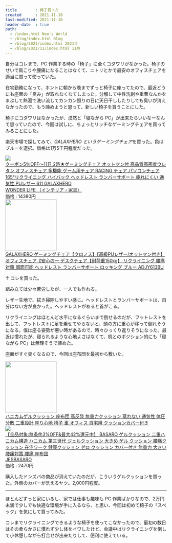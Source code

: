 ```yaml
---
title        : 椅子買った
created      : 2021-11-10
last-modified: 2021-11-10
header-date  : true
path:
  - /index.html Neo's World
  - /blog/index.html Blog
  - /blog/2021/index.html 2021年
  - /blog/2021/11/index.html 11月
---
```


自分はコレまで、PC 作業する時の「椅子」に全くコダワリがなかった。椅子のせいで肩こりや腰痛になることはなくて、ニトリとかで最安のオフィスチェアを適当に買って使っていた。

在宅勤務になって、ホントに朝から晩までずっと椅子に座ってたので、最近どうにも座面の「臭み」が取れなくなてしまった。分解して中性洗剤や重曹なんかをまぶして熱湯で洗い流してカンカン照りの日に天日干ししたりしても臭いが消えなかったので、もう諦めようと思って、新しい椅子を買うことにした。

椅子にコダワリはなかったが、漠然と「寝ながら PC」が出来たらいいなーなんて思っていたので、今回は試しに、ちょっとリッチなゲーミングチェアを買ってみることにした。

楽天市場で探してみて、*GALAXHERO というゲーミングチェア*を買った。色はブルーを選択。価格は1万5千円程度だった。

<div class="ad-rakuten">
  <div class="ad-rakuten-image">
    <a href="https://hb.afl.rakuten.co.jp/hgc/g00t4s72.waxyc7ba.g00t4s72.waxyde6c/?pc=https%3A%2F%2Fitem.rakuten.co.jp%2Fwonder-life%2F058%2F&amp;m=http%3A%2F%2Fm.rakuten.co.jp%2Fwonder-life%2Fi%2F10000108%2F">
      <img src="https://thumbnail.image.rakuten.co.jp/@0_mall/wonder-life/cabinet/07620128/07730806/imgrc0159595276.jpg?_ex=128x128">
    </a>
  </div>
  <div class="ad-rakuten-info">
    <div class="ad-rakuten-title">
      <a href="https://hb.afl.rakuten.co.jp/hgc/g00t4s72.waxyc7ba.g00t4s72.waxyde6c/?pc=https%3A%2F%2Fitem.rakuten.co.jp%2Fwonder-life%2F058%2F&amp;m=http%3A%2F%2Fm.rakuten.co.jp%2Fwonder-life%2Fi%2F10000108%2F">クーポン5％OFF～11日 2時★ゲーミングチェア オットマン付 高品質高密度ウレタン オフィスチェア 多機能 ゲーム用チェア RACING チェア パソコンチェア 165°リクライニング ハイバック ヘッドレスト ランバーサポート 疲れにくい 通気性 PUレザー 611 GALAXHERO</a>
    </div>
    <div class="ad-rakuten-shop">
      <a href="https://hb.afl.rakuten.co.jp/hgc/g00t4s72.waxyc7ba.g00t4s72.waxyde6c/?pc=https%3A%2F%2Fwww.rakuten.co.jp%2Fwonder-life%2F&amp;m=http%3A%2F%2Fm.rakuten.co.jp%2Fwonder-life%2F">WONDER LIFE （インテリア・家具）</a>
    </div>
    <div class="ad-rakuten-price">価格 : 14380円</div>
  </div>
</div>

<div class="ad-amazon">
  <div class="ad-amazon-image">
    <a href="https://www.amazon.co.jp/dp/B087JTMMN5?tag=neos21-22&amp;linkCode=osi&amp;th=1&amp;psc=1">
      <img src="https://m.media-amazon.com/images/I/41YN20IE4XL._SL160_.jpg" width="160" height="160">
    </a>
  </div>
  <div class="ad-amazon-info">
    <div class="ad-amazon-title">
      <a href="https://www.amazon.co.jp/dp/B087JTMMN5?tag=neos21-22&amp;linkCode=osi&amp;th=1&amp;psc=1">GALAXHERO ゲーミングチェア【クロノス】【高級PUレザー/オットマン付き】 オフィスチェア【安心の一 デスクチェア【耐荷重150kg】 リクライニング 腰痛対策 調節可能 ヘッドレスト ランバーサポート ロッキング ブルー ADJY613BU</a>
    </div>
  </div>
</div>

↑ コレを買った。

組み立ては少々苦労したが、一人でも作れる。

レザー生地で、拭き掃除しやすい感じ。ヘッドレストとランバーサポートは、自分はない方が良かった。ヘッドレストがあると首がこる。

リクライニングはほとんど水平になるぐらいまで倒せるのだが、フットレストを出して、フットレストに足を乗せてやらないと、頭の方に重心が移って倒れそうになる。僕は座る姿勢が悪い時があるので、時々ひっくり返りそうになった。最近は慣れたが、寝られるような心地よさはなくて、机とのポジション的にも「寝ながら PC」は無理そうで諦めた。

座面がすぐ臭くなるので、今回は座布団を最初から敷いた。

<div class="ad-amazon">
  <div class="ad-amazon-image">
    <a href="https://www.amazon.co.jp/dp/B08CMLNJVG?tag=neos21-22&amp;linkCode=osi&amp;th=1&amp;psc=1">
      <img src="https://m.media-amazon.com/images/I/51UjiSRa0GL._SL160_.jpg" width="160" height="160">
    </a>
  </div>
  <div class="ad-amazon-info">
    <div class="ad-amazon-title">
      <a href="https://www.amazon.co.jp/dp/B08CMLNJVG?tag=neos21-22&amp;linkCode=osi&amp;th=1&amp;psc=1">ハニカムゲルクッション 座布団 高反発 無重力クッション 蒸れない 通気性 体圧分散 二重設計 座り心地 椅子 車 オフィス 自宅用 クッションカバー付き</a>
    </div>
  </div>
</div>

<div class="ad-rakuten">
  <div class="ad-rakuten-image">
    <a href="https://hb.afl.rakuten.co.jp/hgc/g00s0p72.waxyc64d.g00s0p72.waxyd11d/?pc=https%3A%2F%2Fitem.rakuten.co.jp%2Fauc-club-jseed%2Fair-legato-cushion2%2F&amp;m=http%3A%2F%2Fm.rakuten.co.jp%2Fauc-club-jseed%2Fi%2F10000501%2F">
      <img src="https://thumbnail.image.rakuten.co.jp/@0_mall/auc-club-jseed/cabinet/04049453/imgrc0072763661.jpg?_ex=128x128">
    </a>
  </div>
  <div class="ad-rakuten-info">
    <div class="ad-rakuten-title">
      <a href="https://hb.afl.rakuten.co.jp/hgc/g00s0p72.waxyc64d.g00s0p72.waxyd11d/?pc=https%3A%2F%2Fitem.rakuten.co.jp%2Fauc-club-jseed%2Fair-legato-cushion2%2F&amp;m=http%3A%2F%2Fm.rakuten.co.jp%2Fauc-club-jseed%2Fi%2F10000501%2F">【全品対象:無条件3%OFF&amp;最大42%還元中】 BASARO ゲルクッション 二重ハニカム構造 ハニカム 第三世代 ジェルクッション 大きめ ゲル クッション 腰痛クッション 在宅ワーク 健康クッション ゼロ クッション カバー付き 無重力 大きい 腰痛対策 腰痛 座布団</a>
    </div>
    <div class="ad-rakuten-shop">
      <a href="https://hb.afl.rakuten.co.jp/hgc/g00s0p72.waxyc64d.g00s0p72.waxyd11d/?pc=https%3A%2F%2Fwww.rakuten.co.jp%2Fauc-club-jseed%2F&amp;m=http%3A%2F%2Fm.rakuten.co.jp%2Fauc-club-jseed%2F">JESBASARO</a>
    </div>
    <div class="ad-rakuten-price">価格 : 2470円</div>
  </div>
</div>

購入したドンズバの商品が消えていたのだが、こういうゲルクッションを買った。外側のカバーが洗えるヤツ。2,000円程度。

-----

ほとんどずっと家にいるし、家では仕事も趣味も PC 作業ばかりなので、2万円未満で少しでも快適な環境が手に入るなら、と思い、今回は初めて椅子の「スペック」を気にして買ってみた。

コレまでリクライニングできるような椅子を使ってこなかったので、最初の数日はその柔らかさに慣れず少し体をイワしたけど、会議中はリクライニングを倒して小休憩しながら打合せが出来たりして、便利に使えている。
